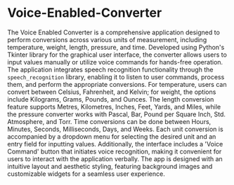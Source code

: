 # Voice-Enabled-Converter
The Voice Enabled Converter is a comprehensive application designed to perform conversions across various units of measurement, including temperature, weight, length, pressure, and time. Developed using Python's Tkinter library for the graphical user interface, the converter allows users to input values manually or utilize voice commands for hands-free operation. The application integrates speech recognition functionality through the `speech_recognition` library, enabling it to listen to user commands, process them, and perform the appropriate conversions. For temperature, users can convert between Celsius, Fahrenheit, and Kelvin; for weight, the options include Kilograms, Grams, Pounds, and Ounces. The length conversion feature supports Metres, Kilometres, Inches, Feet, Yards, and Miles, while the pressure converter works with Pascal, Bar, Pound per Square Inch, Std. Atmosphere, and Torr. Time conversions can be done between Hours, Minutes, Seconds, Milliseconds, Days, and Weeks. Each unit conversion is accompanied by a dropdown menu for selecting the desired unit and an entry field for inputting values. Additionally, the interface includes a 'Voice Command' button that initiates voice recognition, making it convenient for users to interact with the application verbally. The app is designed with an intuitive layout and aesthetic styling, featuring background images and customizable widgets for a seamless user experience. 
